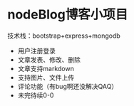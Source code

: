 # nodeBlog博客小项目
技术栈：bootstrap+express+mongodb
* 用户注册登录
* 文章发表、修改、删除
* 文章支持markdown
* 支持图片、文件上传
* 评论功能（有bug啊还没解决QAQ）
* 未完待续0-0
